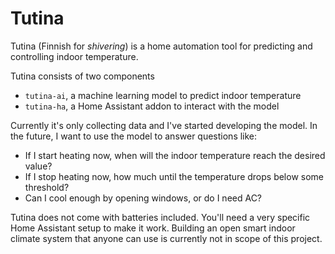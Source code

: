 # Tutina

Tutina (Finnish for *shivering*) is a home automation tool for predicting and
controlling indoor temperature.

Tutina consists of two components
 - `tutina-ai`, a machine learning model to predict indoor temperature
 - `tutina-ha`, a Home Assistant addon to interact with the model

Currently it's only collecting data and I've started developing the model. In
the future, I want to use the model to answer questions like:
 - If I start heating now, when will the indoor temperature reach the desired value?
 - If I stop heating now, how much until the temperature drops below some threshold?
 - Can I cool enough by opening windows, or do I need AC?

Tutina does not come with batteries included. You'll need a very specific Home
Assistant setup to make it work. Building an open smart indoor climate system
that anyone can use is currently not in scope of this project.
